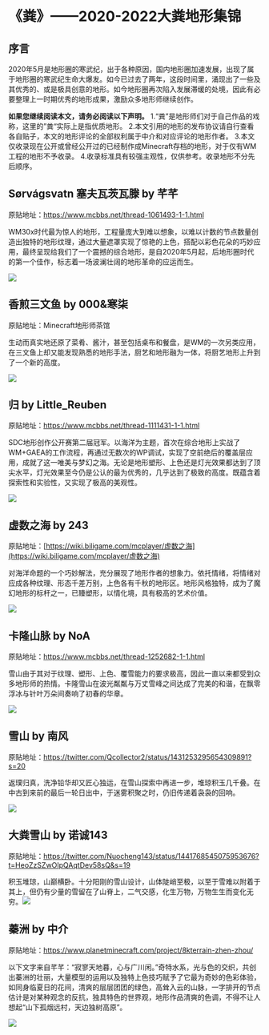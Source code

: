 # 《粪》——2020-2022大粪地形集锦

## 序言

2020年5月是地形圈的寒武纪，出于各种原因，国内地形圈加速发展，出现了属于地形圈的寒武纪生命大爆发。如今已过去了两年，这段时间里，涌现出了一些及其优秀的、或是极具创意的地形。如今地形圈再次陷入发展滞缓的处境，因此有必要整理上一时期优秀的地形成果，激励众多地形师继续创作。

**如果您继续阅读本文，请务必阅读以下声明。**
1.“粪”是地形师们对于自己作品的戏称，这里的”粪“实际上是指优质地形。
2.本文引用的地形的发布协议请自行查看各自贴子，本文的地形评论的全部权利属于中介和对应评论的地形作者。
3.本文仅收录现在公开或曾经公开过的已经制作成Minecraft存档的地形，对于仅有WM工程的地形不予收录。
4.收录标准具有较强主观性，仅供参考。收录地形不分先后顺序。

## Sørvágsvatn 塞夫瓦茨瓦滕 by 芊芊

原贴地址：https://www.mcbbs.net/thread-1061493-1-1.html

 WM30x时代最为惊人的地形，工程量庞大到难以想象，以难以计数的节点数量创造出独特的地形纹理，通过大量遮罩实现了惊艳的上色，搭配以彩色花朵的巧妙应用，最终呈现给我们了一个震撼的综合地形，是自2020年5月起，后地形圈时代的第一个佳作，标志着一场波澜壮阔的地形革命的应运而生。

![](http://thingy.top/view.php/a1fd80051d3d328d65d91b1ee2c6d571.jpg)

## 香煎三文鱼 by 000&寒柒

原贴地址：Minecraft地形师茶馆

生动而真实地还原了菜肴、酱汁，甚至包括桌布和餐盘，是WM的一次另类应用，在三文鱼上却又能发现熟悉的地形手法，厨艺和地形融为一体，将厨艺地形上升到了一个新的高度。

![](http://thingy.top/view.php/4858571dc16ed02d0432a48d6448e04b.jpg)

## 归 by Little_Reuben

原贴地址：https://www.mcbbs.net/thread-1111431-1-1.html

SDC地形创作公开赛第二届冠军。以海洋为主题，首次在综合地形上实战了WM+GAEA的工作流程，再通过无数次的WP调试，实现了空前绝后的覆盖层应用，成就了这一唯美与梦幻之海。无论是地形塑形、上色还是灯光效果都达到了顶尖水平，灯光效果至今仍是公认的最为优秀的，几乎达到了极致的高度。既蕴含着探索性和实验性，又实现了极高的美观性。

![](http://thingy.top/view.php/d0d9aa3a5954efe7f3a973b120eeab88.jpg)

## 虚数之海 by 243

原贴地址：[https://wiki.biligame.com/mcplayer/虚数之海](https://wiki.biligame.com/mcplayer/虚数之海)

对海洋命题的一个巧妙解法，充分展现了地形作者的想象力。依托情绪，将情绪对应成各种纹理、形态千差万别，上色各有千秋的地形区。地形风格独特，成为了魔幻地形的标杆之一，已臻塑形，以情化境，具有极高的艺术价值。

![](http://thingy.top/view.php/2a61c2c85b09a40ae4adb8a09f40b44e.jpg)

## 卡隆山脉 by NoA

原贴地址：https://www.mcbbs.net/thread-1252682-1-1.html

雪山由于其对于纹理、塑形、上色、覆雪能力的要求极高，因此一直以来都受到众多地形师的热情。卡隆雪山在波光粼粼与万丈雪峰之间达成了完美的和谐，在飘零浮冰与针叶万朵间奏响了初春的华章。

![](http://thingy.top/view.php/3208d302852679915abb4c3d1ba2f4ab.jpg)

## 雪山 by 南风

原贴地址：https://twitter.com/Qcollector2/status/1431253295654309891?s=20

返璞归真，洗净铅华却又匠心独运，在雪山探索中再进一步，堆琼积玉几千叠。在中古到来前的最后一轮日出中，于迷雾积聚之时，仍旧传递着袅袅的回响。

![](http://thingy.top/view.php/1b589151d8c956604408e797e471d013.jpg)

## 大粪雪山 by 诺诚143

原贴地址：https://twitter.com/Nuocheng143/status/1441768545075953676?t=HeoZzSZwOIpQAqtDev58sQ&s=19

积玉堆琼，山巅横卧。十分阳刚的雪山设计，山体陡峭至极，以至于雪难以附着于其上，但仍有少量的雪留在了山脊上，二气交感，化生万物，万物生生而变化无穷。![](http://thingy.top/view.php/e5f2b990feb002e8cb3cc51bd7549605.png)

## 蓁洲 by 中介

原贴地址：https://www.planetminecraft.com/project/8kterrain-zhen-zhou/

以下文字来自芊芊：“寂寥天地暮，心与广川闲。”奇特水系，光与色的交织，共创出蓁洲的壮丽，大量模型的运用以及独特上色技巧赋予了它最为奇妙的色彩体验，如同身临夏日的花间，清爽的层层团团的绿色，高耸入云的山脉，一字排开的节点估计是对某种观念的反抗，独具特色的世界观，地形作品清爽的色调，不得不让人想起“山下孤烟远村，天边独树高原”。

![](http://thingy.top/view.php/15743c2f2ce28ea60484539e629efc83.png)
